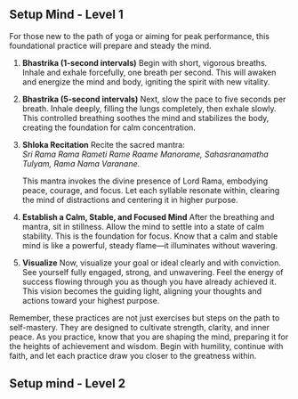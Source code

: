 ## Setup Mind - Level 1
For those new to the path of yoga or aiming for peak performance, this foundational practice will prepare and steady the mind.

1. **Bhastrika (1-second intervals)**
   Begin with short, vigorous breaths. Inhale and exhale forcefully, one breath per second. This will awaken and energize the mind and body, igniting the spirit with new vitality.

2. **Bhastrika (5-second intervals)**
   Next, slow the pace to five seconds per breath. Inhale deeply, filling the lungs completely, then exhale slowly. This controlled breathing soothes the mind and stabilizes the body, creating the foundation for calm concentration.

3. **Shloka Recitation**
   Recite the sacred mantra:  
   *Sri Rama Rama Rameti Rame Raame Manorame, Sahasranamatha Tulyam, Rama Nama Varanane.*
   
   This mantra invokes the divine presence of Lord Rama, embodying peace, courage, and focus. Let each syllable resonate within, clearing the mind of distractions and centering it in higher purpose.

4. **Establish a Calm, Stable, and Focused Mind**
   After the breathing and mantra, sit in stillness. Allow the mind to settle into a state of calm stability. This is the foundation for focus. Know that a calm and stable mind is like a powerful, steady flame—it illuminates without wavering.

5. **Visualize**
   Now, visualize your goal or ideal clearly and with conviction. See yourself fully engaged, strong, and unwavering. Feel the energy of success flowing through you as though you have already achieved it. This vision becomes the guiding light, aligning your thoughts and actions toward your highest purpose.

Remember, these practices are not just exercises but steps on the path to self-mastery. They are designed to cultivate strength, clarity, and inner peace. As you practice, know that you are shaping the mind, preparing it for the heights of achievement and wisdom. Begin with humility, continue with faith, and let each practice draw you closer to the greatness within.


## Setup mind - Level 2

